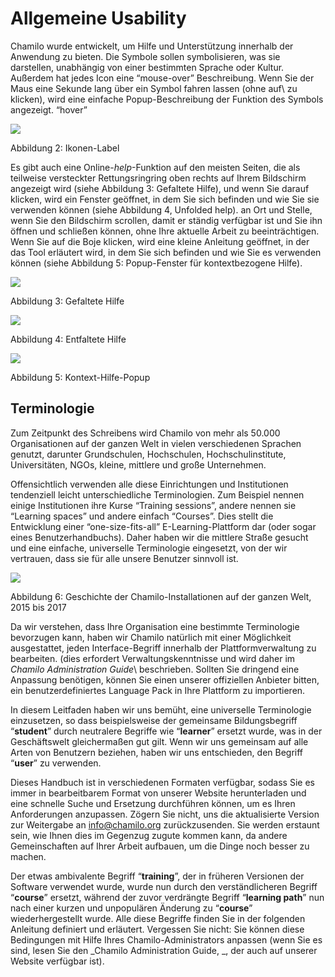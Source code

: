 
# Allgemeine Usability

Chamilo wurde entwickelt, um Hilfe und Unterstützung innerhalb der Anwendung zu bieten. Die Symbole sollen symbolisieren, was sie darstellen, unabhängig von einer bestimmten Sprache oder Kultur. Außerdem hat jedes Icon eine “mouse-over” Beschreibung. Wenn Sie der Maus eine Sekunde lang über ein Symbol fahren lassen \(ohne auf\ zu klicken), wird eine einfache Popup-Beschreibung der Funktion des Symbols angezeigt. “hover”

![](../../.gitbook/assets/images2%20%283%29.png)

Abbildung 2: Ikonen-Label

Es gibt auch eine Online-_help_-Funktion auf den meisten Seiten, die als teilweise versteckter Rettungsringring oben rechts auf Ihrem Bildschirm angezeigt wird \(siehe Abbildung 3: Gefaltete Hilfe\), und wenn Sie darauf klicken, wird ein Fenster geöffnet, in dem Sie sich befinden und wie Sie sie verwenden können \(siehe Abbildung 4, Unfolded help\). an Ort und Stelle, wenn Sie den Bildschirm scrollen, damit er ständig verfügbar ist und Sie ihn öffnen und schließen können, ohne Ihre aktuelle Arbeit zu beeinträchtigen. Wenn Sie auf die Boje klicken, wird eine kleine Anleitung geöffnet, in der das Tool erläutert wird, in dem Sie sich befinden und wie Sie es verwenden können \(siehe Abbildung 5: Popup-Fenster für kontextbezogene Hilfe\).

![](../../.gitbook/assets/images3%20%283%29.png)

Abbildung 3: Gefaltete Hilfe

![](../../.gitbook/assets/illustration_4%20%281%29.png)

Abbildung 4: Entfaltete Hilfe

![](../../.gitbook/assets/images5%20%283%29.png)

Abbildung 5: Kontext-Hilfe-Popup

## Terminologie <a id="terminology"></a>

Zum Zeitpunkt des Schreibens wird Chamilo von mehr als 50.000 Organisationen auf der ganzen Welt in vielen verschiedenen Sprachen genutzt, darunter Grundschulen, Hochschulen, Hochschulinstitute, Universitäten, NGOs, kleine, mittlere und große Unternehmen.

Offensichtlich verwenden alle diese Einrichtungen und Institutionen tendenziell leicht unterschiedliche Terminologien. Zum Beispiel nennen einige Institutionen ihre Kurse “Training sessions”, andere nennen sie “Learning spaces” und andere einfach “Courses”. Dies stellt die Entwicklung einer “one-size-fits-all” E-Learning-Plattform dar \(oder sogar eines Benutzerhandbuchs\). Daher haben wir die mittlere Straße gesucht und eine einfache, universelle Terminologie eingesetzt, von der wir vertrauen, dass sie für alle unsere Benutzer sinnvoll ist.

![](../../.gitbook/assets/images4%20%282%29.png)

Abbildung 6: Geschichte der Chamilo-Installationen auf der ganzen Welt, 2015 bis 2017

Da wir verstehen, dass Ihre Organisation eine bestimmte Terminologie bevorzugen kann, haben wir Chamilo natürlich mit einer Möglichkeit ausgestattet, jeden Interface-Begriff innerhalb der Plattformverwaltung zu bearbeiten. \(dies erfordert Verwaltungskenntnisse und wird daher im _Chamilo Administration Guide_\ beschrieben. Sollten Sie dringend eine Anpassung benötigen, können Sie einen unserer offiziellen Anbieter bitten, ein benutzerdefiniertes Language Pack in Ihre Plattform zu importieren.

In diesem Leitfaden haben wir uns bemüht, eine universelle Terminologie einzusetzen, so dass beispielsweise der gemeinsame Bildungsbegriff “**student**” durch neutralere Begriffe wie “**learner**” ersetzt wurde, was in der Geschäftswelt gleichermaßen gut gilt. Wenn wir uns gemeinsam auf alle Arten von Benutzern beziehen, haben wir uns entschieden, den Begriff “**user**” zu verwenden.

Dieses Handbuch ist in verschiedenen Formaten verfügbar, sodass Sie es immer in bearbeitbarem Format von unserer Website herunterladen und eine schnelle Suche und Ersetzung durchführen können, um es Ihren Anforderungen anzupassen. Zögern Sie nicht, uns die aktualisierte Version zur Weitergabe an info@chamilo.org zurückzusenden. Sie werden erstaunt sein, wie Ihnen dies im Gegenzug zugute kommen kann, da andere Gemeinschaften auf Ihrer Arbeit aufbauen, um die Dinge noch besser zu machen.

Der etwas ambivalente Begriff “**training**”, der in früheren Versionen der Software verwendet wurde, wurde nun durch den verständlicheren Begriff “**course**” ersetzt, während der zuvor verdrängte Begriff “**learning path**” nun nach einer kurzen und unpopulären Änderung zu “**course**” wiederhergestellt wurde. Alle diese Begriffe finden Sie in der folgenden Anleitung definiert und erläutert. Vergessen Sie nicht: Sie können diese Bedingungen mit Hilfe Ihres Chamilo-Administrators anpassen \(wenn Sie es sind, lesen Sie den _Chamilo Administration Guide, _, der auch auf unserer Website verfügbar ist\).